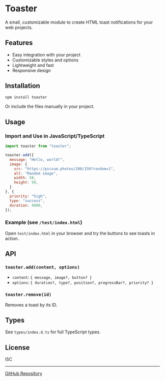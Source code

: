 # Toaster

A small, customizable module to create HTML toast notifications for your web projects.

## Features

- Easy integration with your project
- Customizable styles and options
- Lightweight and fast
- Responsive design

## Installation

```bash
npm install toaster
```

Or include the files manually in your project.

## Usage

### Import and Use in JavaScript/TypeScript

```js
import toaster from "toaster";

toaster.add({
  message: "Hello, world!",
  image: {
    src: "https://picsum.photos/200/150?random=1",
    alt: "Random image",
    width: 50,
    height: 50,
  }
}, {
  priority: "high",
  type: "success",
  duration: 4000,
});
```

### Example (see `/test/index.html`)

Open `test/index.html` in your browser and try the buttons to see toasts in action.

## API

### `toaster.add(content, options)`

- `content`: `{ message, image?, button? }`
- `options`: `{ duration?, type?, position?, progressBar?, priority? }`

### `toaster.remove(id)`

Removes a toast by its ID.

## Types

See `types/index.d.ts` for full TypeScript types.

## License

ISC

---

[GitHub Repository](https://github.com/fabske0/HTML-Toaster)
